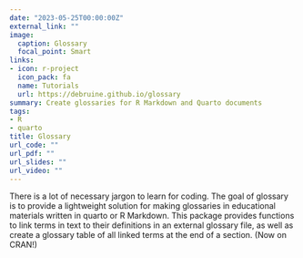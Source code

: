 ```yaml
---
date: "2023-05-25T00:00:00Z"
external_link: ""
image:
  caption: Glossary
  focal_point: Smart
links:
- icon: r-project
  icon_pack: fa
  name: Tutorials
  url: https://debruine.github.io/glossary
summary: Create glossaries for R Markdown and Quarto documents
tags:
- R
- quarto
title: Glossary
url_code: ""
url_pdf: ""
url_slides: ""
url_video: ""
---
```


There is a lot of necessary jargon to learn for coding. The goal of glossary is to provide a lightweight solution for making glossaries in educational materials written in quarto or R Markdown. This package provides functions to link terms in text to their definitions in an external glossary file, as well as create a glossary table of all linked terms at the end of a section. (Now on CRAN!)
